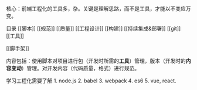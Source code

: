 核心：前端工程化的工具多，杂。关键是理解思路，而不是工具，才能以不变应万变。

目录
	[[脚本]]
	[[规范]]
	[[质量]]
	[[工程设计]]
	[[构建]]
	[[持续集成&部署]]
	[[git]]
	[[工具]]

[[脚手架]]

内容包括：使用脚本对项目进行包（开发时所需的**工具**）管理，版本（开发时的**内容变动**）管理。对开发内容（代码质量，格式）进行规范。

学习工程化需要了解
	1. node.js
	2. babel
	3. webpack
	4. es6
	5. vue, react.
